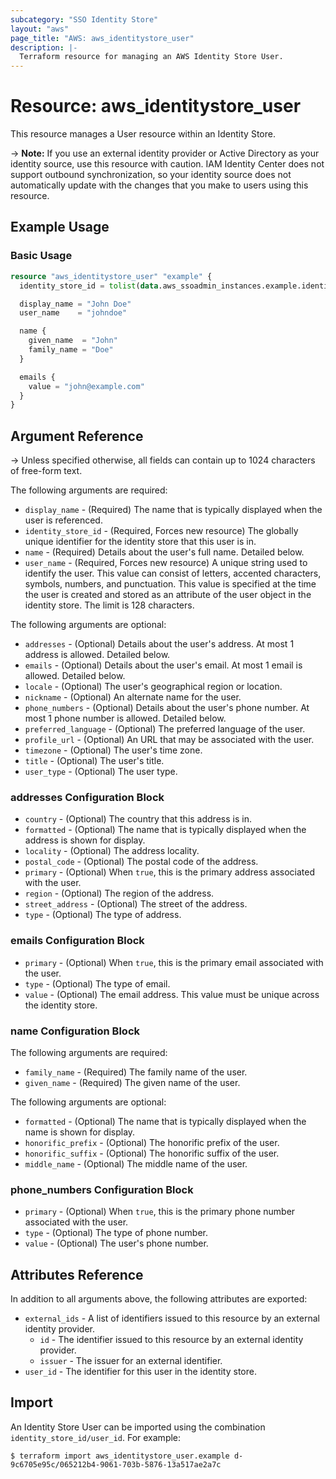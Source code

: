 ```yaml
---
subcategory: "SSO Identity Store"
layout: "aws"
page_title: "AWS: aws_identitystore_user"
description: |-
  Terraform resource for managing an AWS Identity Store User.
---
```


# Resource: aws_identitystore_user

This resource manages a User resource within an Identity Store.

-> **Note:** If you use an external identity provider or Active Directory as your identity source,
use this resource with caution. IAM Identity Center does not support outbound synchronization,
so your identity source does not automatically update with the changes that you make to
users using this resource.

## Example Usage

### Basic Usage

```terraform
resource "aws_identitystore_user" "example" {
  identity_store_id = tolist(data.aws_ssoadmin_instances.example.identity_store_ids)[0]

  display_name = "John Doe"
  user_name    = "johndoe"

  name {
    given_name  = "John"
    family_name = "Doe"
  }

  emails {
    value = "john@example.com"
  }
}
```

## Argument Reference

-> Unless specified otherwise, all fields can contain up to 1024 characters of free-form text.

The following arguments are required:

* `display_name` - (Required) The name that is typically displayed when the user is referenced.
* `identity_store_id` - (Required, Forces new resource) The globally unique identifier for the identity store that this user is in.
* `name` - (Required) Details about the user's full name. Detailed below.
* `user_name` - (Required, Forces new resource) A unique string used to identify the user. This value can consist of letters, accented characters, symbols, numbers, and punctuation. This value is specified at the time the user is created and stored as an attribute of the user object in the identity store. The limit is 128 characters.

The following arguments are optional:

* `addresses` - (Optional) Details about the user's address. At most 1 address is allowed. Detailed below.
* `emails` - (Optional) Details about the user's email. At most 1 email is allowed. Detailed below.
* `locale` - (Optional) The user's geographical region or location.
* `nickname` - (Optional) An alternate name for the user.
* `phone_numbers` - (Optional) Details about the user's phone number. At most 1 phone number is allowed. Detailed below.
* `preferred_language` - (Optional) The preferred language of the user.
* `profile_url` - (Optional) An URL that may be associated with the user.
* `timezone` - (Optional) The user's time zone.
* `title` - (Optional) The user's title.
* `user_type` - (Optional) The user type.

### addresses Configuration Block

* `country` - (Optional) The country that this address is in.
* `formatted` - (Optional) The name that is typically displayed when the address is shown for display.
* `locality` - (Optional) The address locality.
* `postal_code` - (Optional) The postal code of the address.
* `primary` - (Optional) When `true`, this is the primary address associated with the user.
* `region` - (Optional) The region of the address.
* `street_address` - (Optional) The street of the address.
* `type` - (Optional) The type of address.

### emails Configuration Block

* `primary` - (Optional) When `true`, this is the primary email associated with the user.
* `type` - (Optional) The type of email.
* `value` - (Optional) The email address. This value must be unique across the identity store.

### name Configuration Block

The following arguments are required:

* `family_name` - (Required) The family name of the user.
* `given_name` - (Required) The given name of the user.

The following arguments are optional:

* `formatted` - (Optional) The name that is typically displayed when the name is shown for display.
* `honorific_prefix` - (Optional) The honorific prefix of the user.
* `honorific_suffix` - (Optional) The honorific suffix of the user.
* `middle_name` - (Optional) The middle name of the user.

### phone_numbers Configuration Block

* `primary` - (Optional) When `true`, this is the primary phone number associated with the user.
* `type` - (Optional) The type of phone number.
* `value` - (Optional) The user's phone number.

## Attributes Reference

In addition to all arguments above, the following attributes are exported:

* `external_ids` - A list of identifiers issued to this resource by an external identity provider.
    * `id` - The identifier issued to this resource by an external identity provider.
    * `issuer` - The issuer for an external identifier.
* `user_id` - The identifier for this user in the identity store.

## Import

An Identity Store User can be imported using the combination `identity_store_id/user_id`. For example:

```
$ terraform import aws_identitystore_user.example d-9c6705e95c/065212b4-9061-703b-5876-13a517ae2a7c
```

<!-- cache-key: cdktf-0.17.0-pre.15 input-d702601e2f243d11d38c4b20ef9cefb8471268869f0970d420a04c3b6729d6e1 -->